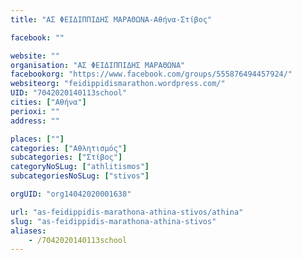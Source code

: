 ```yaml
---
title: "ΑΣ ΦΕΙΔΙΠΠΙΔΗΣ ΜΑΡΑΘΩΝΑ-Αθήνα-Στίβος"

facebook: ""

website: ""
organisation: "ΑΣ ΦΕΙΔΙΠΠΙΔΗΣ ΜΑΡΑΘΩΝΑ"
facebookorg: "https://www.facebook.com/groups/555876494457924/"
websiteorg: "feidippidismarathon.wordpress.com/"
UID: "7042020140113school"
cities: ["Αθήνα"]
perioxi: ""
address: ""

places: [""]
categories: ["Αθλητισμός"]
subcategories: ["Στίβος"]
categoryNoSLug: ["athlitismos"]
subcategoriesNoSLug: ["stivos"]

orgUID: "org14042020001638"

url: "as-feidippidis-marathona-athina-stivos/athina"
slug: "as-feidippidis-marathona-athina-stivos"
aliases:
    - /7042020140113school
---
```





